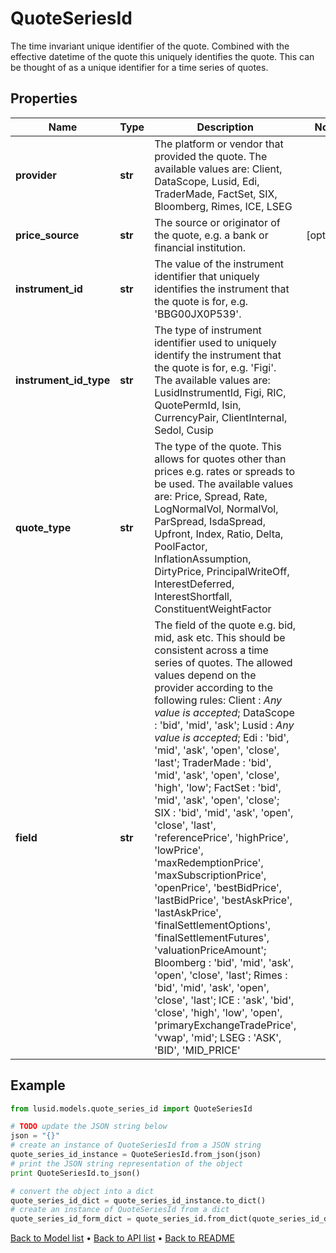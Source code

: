 # QuoteSeriesId

The time invariant unique identifier of the quote. Combined with the effective datetime of the quote this  uniquely identifies the quote. This can be thought of as a unique identifier for a time series of quotes.

## Properties
Name | Type | Description | Notes
------------ | ------------- | ------------- | -------------
**provider** | **str** | The platform or vendor that provided the quote. The available values are: Client, DataScope, Lusid, Edi, TraderMade, FactSet, SIX, Bloomberg, Rimes, ICE, LSEG | 
**price_source** | **str** | The source or originator of the quote, e.g. a bank or financial institution. | [optional] 
**instrument_id** | **str** | The value of the instrument identifier that uniquely identifies the instrument that the quote is for, e.g. &#39;BBG00JX0P539&#39;. | 
**instrument_id_type** | **str** | The type of instrument identifier used to uniquely identify the instrument that the quote is for, e.g. &#39;Figi&#39;. The available values are: LusidInstrumentId, Figi, RIC, QuotePermId, Isin, CurrencyPair, ClientInternal, Sedol, Cusip | 
**quote_type** | **str** | The type of the quote. This allows for quotes other than prices e.g. rates or spreads to be used. The available values are: Price, Spread, Rate, LogNormalVol, NormalVol, ParSpread, IsdaSpread, Upfront, Index, Ratio, Delta, PoolFactor, InflationAssumption, DirtyPrice, PrincipalWriteOff, InterestDeferred, InterestShortfall, ConstituentWeightFactor | 
**field** | **str** | The field of the quote e.g. bid, mid, ask etc. This should be consistent across a time series of quotes. The allowed values depend on the provider according to the following rules: Client : *Any value is accepted*; DataScope : &#39;bid&#39;, &#39;mid&#39;, &#39;ask&#39;; Lusid : *Any value is accepted*; Edi : &#39;bid&#39;, &#39;mid&#39;, &#39;ask&#39;, &#39;open&#39;, &#39;close&#39;, &#39;last&#39;; TraderMade : &#39;bid&#39;, &#39;mid&#39;, &#39;ask&#39;, &#39;open&#39;, &#39;close&#39;, &#39;high&#39;, &#39;low&#39;; FactSet : &#39;bid&#39;, &#39;mid&#39;, &#39;ask&#39;, &#39;open&#39;, &#39;close&#39;; SIX : &#39;bid&#39;, &#39;mid&#39;, &#39;ask&#39;, &#39;open&#39;, &#39;close&#39;, &#39;last&#39;, &#39;referencePrice&#39;, &#39;highPrice&#39;, &#39;lowPrice&#39;, &#39;maxRedemptionPrice&#39;, &#39;maxSubscriptionPrice&#39;, &#39;openPrice&#39;, &#39;bestBidPrice&#39;, &#39;lastBidPrice&#39;, &#39;bestAskPrice&#39;, &#39;lastAskPrice&#39;, &#39;finalSettlementOptions&#39;, &#39;finalSettlementFutures&#39;, &#39;valuationPriceAmount&#39;; Bloomberg : &#39;bid&#39;, &#39;mid&#39;, &#39;ask&#39;, &#39;open&#39;, &#39;close&#39;, &#39;last&#39;; Rimes : &#39;bid&#39;, &#39;mid&#39;, &#39;ask&#39;, &#39;open&#39;, &#39;close&#39;, &#39;last&#39;; ICE : &#39;ask&#39;, &#39;bid&#39;, &#39;close&#39;, &#39;high&#39;, &#39;low&#39;, &#39;open&#39;, &#39;primaryExchangeTradePrice&#39;, &#39;vwap&#39;, &#39;mid&#39;; LSEG : &#39;ASK&#39;, &#39;BID&#39;, &#39;MID_PRICE&#39; | 

## Example

```python
from lusid.models.quote_series_id import QuoteSeriesId

# TODO update the JSON string below
json = "{}"
# create an instance of QuoteSeriesId from a JSON string
quote_series_id_instance = QuoteSeriesId.from_json(json)
# print the JSON string representation of the object
print QuoteSeriesId.to_json()

# convert the object into a dict
quote_series_id_dict = quote_series_id_instance.to_dict()
# create an instance of QuoteSeriesId from a dict
quote_series_id_form_dict = quote_series_id.from_dict(quote_series_id_dict)
```
[Back to Model list](../README.md#documentation-for-models) &#8226; [Back to API list](../README.md#documentation-for-api-endpoints) &#8226; [Back to README](../README.md)


